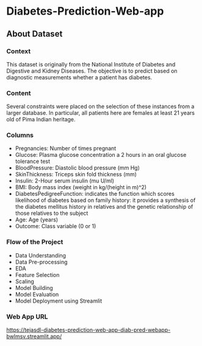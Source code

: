 # Diabetes-Prediction-Web-app

## About Dataset

### Context
This dataset is originally from the National Institute of Diabetes and Digestive and Kidney Diseases. The objective is to predict based on diagnostic measurements whether a patient has diabetes.

### Content
Several constraints were placed on the selection of these instances from a larger database. In particular, all patients here are females at least 21 years old of Pima Indian heritage.

### Columns
* Pregnancies: Number of times pregnant
* Glucose: Plasma glucose concentration a 2 hours in an oral glucose tolerance test
* BloodPressure: Diastolic blood pressure (mm Hg)
* SkinThickness: Triceps skin fold thickness (mm)
* Insulin: 2-Hour serum insulin (mu U/ml)
* BMI: Body mass index (weight in kg/(height in m)^2)
* DiabetesPedigreeFunction: indicates the function which scores likelihood of diabetes based on family history: it provides a synthesis of the diabetes mellitus history   in relatives and the genetic relationship of those relatives to the subject
* Age: Age (years)
* Outcome: Class variable (0 or 1)

### Flow of the Project
* Data Understanding
* Data Pre-processing
* EDA
* Feature Selection
* Scaling
* Model Building
* Model Evaluation
* Model Deployment using Streamlit

### Web App URL
https://tejasdl-diabetes-prediction-web-app-diab-pred-webapp-bwlmsv.streamlit.app/

